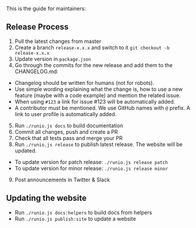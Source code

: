 This is the guide for maintainers:

## Release Process

1. Pull the latest changes from master
2. Create a branch `release-x.x.x` and switch to it `git checkout -b release-x.x.x`
3. Update version in `package.json`
4. Go through the commits for the new release and add them to the CHANGELOG.md: 
  * Changelog should be written for humans (not for robots). 
  * Use simple wording explaining what the change is, how to use a new feature (maybe with a code example) and mention the related issue. 
  * When using `#123` a link for issue #123 will be automatically added. 
  * A contributor must be mentioned. We use GitHub names with `@` prefix. A link to user profile is automatically added.
5. Run `./runio.js docs` to build documentation
6. Commit all changes, push and create a PR
7. Check that all tests pass and merge your PR
8. Run `./runio.js release` to publish latest release. The website will be updated.
  * To update version for patch release: `./runio.js release patch`
  * To update version for minor release: `./runio.js release minor`
9. Post announcements in Twitter & Slack

## Updating the website

* Run `./runio.js docs:helpers` to build docs from helpers
* Run `./runio.js publish:site` to update a website